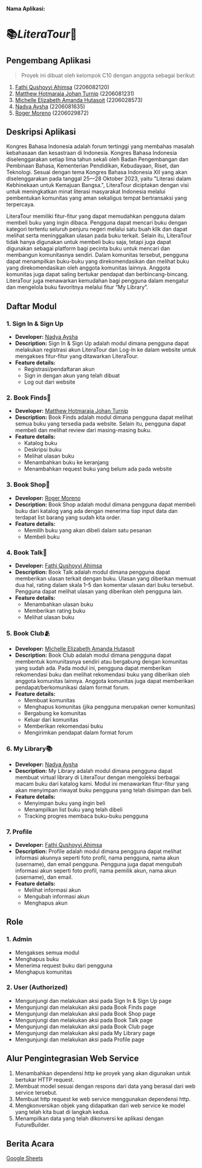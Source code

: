 #### Nama Aplikasi:
# 📚***LiteraTour***📖

## Pengembang Aplikasi
> Proyek ini dibuat oleh kelompok C10 dengan anggota sebagai berikut:
1. [Fathi Qushoyyi Ahimsa](https://github.com/tentangfathi) (2206082120)
2. [Matthew Hotmaraja Johan Turnip](https://github.com/matthewhjt) (2206081231)
3. [Michelle Elizabeth Amanda Hutasoit](https://github.com/eelizabethmichelle) (2206028573)
4. [Nadya Aysha](https://github.com/nadyaaysha) (2206081635)
5. [Roger Moreno](https://github.com/SSPLASSSSH) (2206029872)

## Deskripsi Aplikasi
Kongres Bahasa Indonesia adalah forum tertinggi yang membahas masalah kebahasaan dan kesastraan di Indonesia. Kongres Bahasa Indonesia diselenggarakan setiap lima tahun sekali oleh Badan Pengembangan dan Pembinaan Bahasa, Kementerian Pendidikan, Kebudayaan, Riset, dan Teknologi. Sesuai dengan tema Kongres Bahasa Indonesia XII yang akan diselenggarakan pada tanggal 25—28 Oktober 2023, yaitu "Literasi dalam Kebhinekaan untuk Kemajuan Bangsa.", LiteraTour diciptakan dengan visi untuk meningkatkan minat literasi masyarakat Indonesia melalui pembentukan komunitas yang aman sekaligus tempat bertransaksi yang terpercaya.

LiteraTour memiliki fitur-fitur yang dapat memudahkan pengguna dalam membeli buku yang ingin dibaca. Pengguna dapat mencari buku dengan kategori tertentu seluruh penjuru negeri melalui satu buah klik dan dapat melihat serta meninggalkan ulasan pada buku terkait. Selain itu, LiteraTour tidak hanya digunakan untuk membeli buku saja, tetapi juga dapat digunakan sebagai platform bagi pecinta buku untuk mencari dan membangun komunitasnya sendiri. Dalam komunitas tersebut, pengguna dapat menampilkan buku-buku yang direkomendasikan dan melihat buku yang direkomendasikan oleh anggota komunitas lainnya. Anggota komunitas juga dapat saling bertukar pendapat dan berbincang-bincang. LiteraTour juga menawarkan kemudahan bagi pengguna dalam mengatur dan mengelola buku favoritnya melalui fitur “My Library”.

## Daftar Modul

### **1. Sign In & Sign Up**
* **Developer:** [Nadya Aysha](https://github.com/nadyaaysha)
* **Description:**
Sign In & Sign Up adalah modul dimana pengguna dapat melakukan registrasi akun LiteraTour dan Log-In ke dalam website untuk mengakses fitur-fitur yang ditawarkan LiteraTour.
* **Feature details:**
  * Registrasi/pendaftaran akun
  * Sign in dengan akun yang telah dibuat
  * Log out dari website

### **2. Book Finds**🔎
* **Developer:** [Matthew Hotmaraja Johan Turnip](https://github.com/matthewhjt)
* **Description:**
Book Finds adalah modul dimana pengguna dapat melihat semua buku yang tersedia pada website. Selain itu, pengguna dapat membeli dan melihat review dari masing-masing buku.
* **Feature details:**
  * Katalog buku
  * Deskripsi buku
  * Melihat ulasan buku
  * Menambahkan buku ke keranjang
  * Menambahkan request buku yang belum ada pada website

### **3. Book Shop**🛒
* **Developer:** [Roger Moreno](https://github.com/SSPLASSSSH)
* **Description:**
Book Shop adalah modul dimana pengguna dapat membeli buku dari katalog yang ada dengan menerima tiap input data dan terdapat list barang yang sudah kita order.
* **Feature details:**
  * Memilih buku yang akan dibeli dalam satu pesanan
  * Membeli buku

### **4. Book Talk**💬
* **Developer:** [Fathi Qushoyyi Ahimsa](https://github.com/tentangfathi)
* **Description:**
Book Talk adalah modul dimana pengguna dapat memberikan ulasan terkait dengan buku. Ulasan yang diberikan memuat dua hal, rating dalam skala 1–5 dan komentar ulasan dari buku tersebut. Pengguna dapat melihat ulasan yang diberikan oleh pengguna lain. 
* **Feature details:**
  * Menambahkan ulasan buku
  * Memberikan rating buku
  * Melihat ulasan buku

### **5. Book Club**🫂
* **Developer:** [Michelle Elizabeth Amanda Hutasoit](https://github.com/eelizabethmichelle)
* **Description:**
Book Club adalah modul dimana pengguna dapat membentuk komunitasnya sendiri atau bergabung dengan komunitas yang sudah ada. Pada modul ini, pengguna dapat memberikan rekomendasi buku dan melihat rekomendasi buku yang diberikan oleh anggota komunitas lainnya. Anggota komunitas juga dapat memberikan pendapat/berkomunikasi dalam format forum. 
* **Feature details:**
  * Membuat komunitas
  * Menghapus komunitas (jika pengguna merupakan owner komunitas)
  * Bergabung ke komunitas
  * Keluar dari komunitas
  * Memberikan rekomendasi buku
  * Mengirimkan pendapat dalam format forum

### **6. My Library**📚
* **Developer:** [Nadya Aysha](https://github.com/nadyaaysha)
* **Description:**
My Library adalah modul dimana pengguna dapat membuat virtual library di LiteraTour dengan mengoleksi berbagai macam buku dari katalog kami. Modul ini menawarkan fitur-fitur yang akan menyimpan riwayat buku pengguna yang telah disimpan dan beli.
* **Feature details:**
  * Menyimpan buku yang ingin beli
  * Menampilkan list buku yang telah dibeli
  * Tracking progres membaca buku-buku pengguna

### **7. Profile**
* **Developer:** [Fathi Qushoyyi Ahimsa](https://github.com/tentangfathi)
* **Description:**
Profile adalah modul dimana pengguna dapat melihat informasi akunnya seperti foto profil, nama pengguna, nama akun (username), dan email pengguna. Pengguna juga dapat mengubah informasi akun seperti foto profil, nama pemilik akun, nama akun (username), dan email.
* **Feature details:**
  * Melihat informasi akun
  * Mengubah informasi akun
  * Menghapus akun

## Role
### **1. Admin**
* Mengakses semua modul
* Menghapus buku
* Menerima request buku dari pengguna
* Menghapus komunitas

### **2. User (Authorized)**
* Mengunjungi dan melakukan aksi pada Sign In & Sign Up page
* Mengunjungi dan melakukan aksi pada Book Finds page
* Mengunjungi dan melakukan aksi pada Book Shop page
* Mengunjungi dan melakukan aksi pada Book Talk page
* Mengunjungi dan melakukan aksi pada Book Club page
* Mengunjungi dan melakukan aksi pada My Library page
* Mengunjungi dan melakukan aksi pada Profile page

## Alur Pengintegrasian Web Service
1. Menambahkan dependensi http ke proyek yang akan digunakan untuk bertukar HTTP request.
2. Membuat model sesuai dengan respons dari data yang berasal dari web service tersebut.
3. Membuat http request ke web service menggunakan dependensi http.
4. Mengkonversikan objek yang didapatkan dari web service ke model yang telah kita buat di langkah kedua.
5. Menampilkan data yang telah dikonversi ke aplikasi dengan FutureBuilder.

## Berita Acara
[Google Sheets](https://docs.google.com/spreadsheets/d/1FIhqdwH8GYyKkmwY3EmSb9BaF_MLoWFuYX1GF3dFN_0/edit?usp=sharing)

